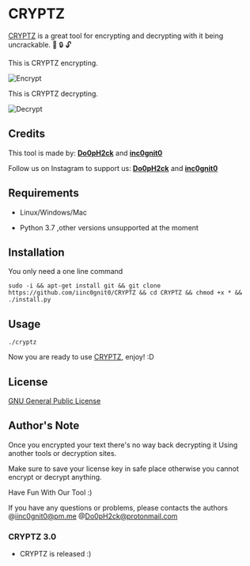 # CRYPTZ

[CRYPTZ](https://github.com/iinc0gnit0/CRYPTZ) is a great tool for encrypting and decrypting with it being uncrackable. :key: :lock: :unlock:

This is CRYPTZ encrypting.

![Encrypt](https://github.com/iinc0gnit0/CRYPTZ/blob/master/Encrypt.png)

This is CRYPTZ decrypting.

![Decrypt](https://github.com/iinc0gnit0/CRYPTZ/blob/master/Decrypt.png)

## Credits

This tool is made by: [__Do0pH2ck__](https://github.com/doophack) and [__inc0gnit0__](https://github.com/iinc0gnit0)

Follow us on Instagram to support us: [__Do0pH2ck__](https://www.instagram.com/benelhaj_younes/) and [__inc0gnit0__](https://instagram.com/i.nc0gnit0)

## Requirements

+ Linux/Windows/Mac

+ Python 3.7 ,other versions unsupported at the moment 

## Installation

You only need a one line command

```sudo -i && apt-get install git && git clone https://github.com/iinc0gnit0/CRYPTZ && cd CRYPTZ && chmod +x * && ./install.py```

## Usage

```./cryptz```

Now you are ready to use [CRYPTZ](https://github.com/iinc0gnit0/CRYPTZ), enjoy!  :D


## License
[GNU General Public License](https://www.gnu.org/licenses/gpl-3.0.en.html)

## Author's Note

Once you encrypted your text there's no way back decrypting it 
Using another tools or decryption sites.

Make sure to save your license key in safe place otherwise you cannot encrypt or decrypt anything. 

Have Fun With Our Tool :) 

If you have any questions or problems, please contacts the authors @iinc0gnit0@pm.me @Do0pH2ck@protonmail.com
### CRYPTZ 3.0
+ CRYPTZ is released :)
